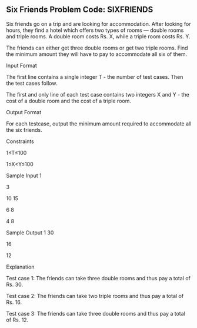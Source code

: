 ## Six Friends Problem Code: SIXFRIENDS


Six friends go on a trip and are looking for accommodation. After looking for hours, they find a hotel which offers two types of rooms — double rooms and triple rooms. A double room costs Rs. X, while a triple room costs Rs. Y.

The friends can either get three double rooms or get two triple rooms. Find the minimum amount they will have to pay to accommodate all six of them.

Input Format

The first line contains a single integer T - the number of test cases. Then the test cases follow.

The first and only line of each test case contains two integers X and Y - the cost of a double room and the cost of a triple room.

Output Format

For each testcase, output the minimum amount required to accommodate all the six friends.

Constraints

1≤T≤100

1≤X<Y≤100

Sample Input 1 

3

10 15

6 8

4 8

Sample Output 1 
30

16

12

Explanation

Test case 1: The friends can take three double rooms and thus pay a total of Rs. 30.

Test case 2: The friends can take two triple rooms and thus pay a total of Rs. 16.

Test case 3: The friends can take three double rooms and thus pay a total of Rs. 12.
